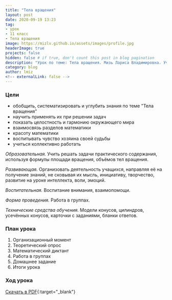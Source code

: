 ```yaml
---
title: "Тела вращения"
layout: post
date: 2020-09-19 13:23
tag: 
- урок
- 11 класс
- Тела вращения
image: https://mizlv.github.io/assets/images/profile.jpg
headerImage: true
projects: false
hidden: false # if true, don't count this post in blog pagination
description: "Урок по теме: Тела вращения. Мизь Лариса Владимировна. Учитель математики высшей категории."
category: blog
author: lmiz
<!-- externalLink: false -->
---
```


### **Цели** 

* обобщить, систематизировать и углубить знания по теме "Тела вращения" 
* научить применять их при решении задач
* показать целостность и гармонию окружающего мира 
* взаимосвязь разделов математики
* красоту математики
* воспитывать чувство хозяина своей судьбы 
* учиться коллективно работать

*Образовательная.* Учить решать задачи практического содержания,  используя формулы  площади вращения, объёмов тел вращения. 

*Развивающая.* Организовать деятельность учащихся, направляя её на получение знаний, не сковывая их мысль, инициативу, творчество, развитие на уроке интеллекта, воли, эмоций. 

*Воспитательная.* Воспитание внимания, взаимопомощи. 

*Форма проведения.* Работа в группах. 

*Технические средства обучения.* Модели конусов, цилиндров, усечённых конусов, карточки с заданиями, бланки ответов. 

### **План урока** 
1.	Организационный момент 
2.	Теоретический опрос 
3.	Математический диктант 
4.	Работа в группах
5.	Домашнее задание 
6.	Итоги урока

### **Ход урока**

[Cкачать в PDF](https://mizlv.github.io/assets/pdf/tela-vrascheniya-hod-uroka.pdf){:target="_blank"}